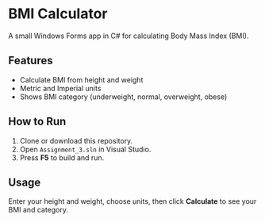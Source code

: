 # BMI Calculator

A small Windows Forms app in C# for calculating Body Mass Index (BMI).

## Features
- Calculate BMI from height and weight  
- Metric and Imperial units  
- Shows BMI category (underweight, normal, overweight, obese)

## How to Run
1. Clone or download this repository.  
2. Open `Assignment_3.sln` in Visual Studio.  
3. Press **F5** to build and run.

## Usage
Enter your height and weight, choose units, then click **Calculate** to see your BMI and category.
